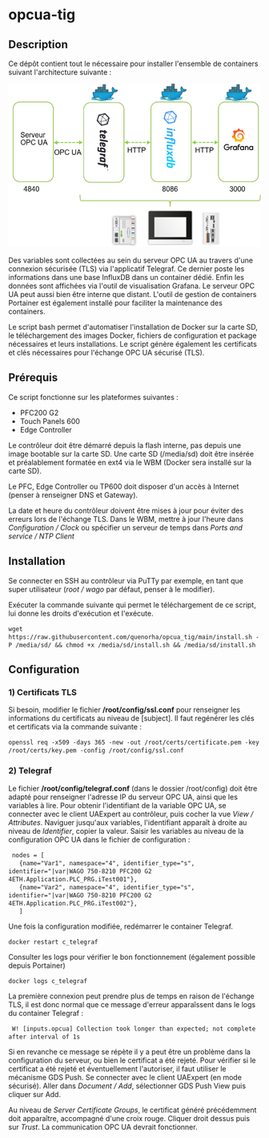 # opcua-tig


## Description
Ce dépôt contient tout le nécessaire pour installer l'ensemble de containers suivant l'architecture suivante : 
<div style="text-align: center">
<img src="images/stack.png"
     alt="stack"/>
</div>

Des variables sont collectées au sein du serveur OPC UA au travers d'une connexion sécurisée (TLS) via l'applicatif Telegraf. Ce dernier poste les informations dans une base InfluxDB dans un container dédié.
Enfin les données sont affichées via l'outil de visualisation Grafana. 
Le serveur OPC UA peut aussi bien être interne que distant. 
L'outil de gestion de containers Portainer est également installé pour faciliter la maintenance des containers. 

Le script bash permet d'automatiser l'installation de Docker sur la carte SD, le téléchargement des images Docker, fichiers de configuration et package nécessaires et leurs installations.
Le script génère également les certificats et clés nécessaires pour l'échange OPC UA sécurisé (TLS).

## Prérequis

Ce script fonctionne sur les plateformes suivantes : 
- PFC200 G2
- Touch Panels 600
- Edge Controller

Le contrôleur doit être démarré depuis la flash interne, pas depuis une image bootable sur la carte SD.
Une carte SD (/media/sd) doit être insérée et préalablement formatée en ext4 via le WBM (Docker sera installé sur la carte SD).

Le PFC, Edge Controller ou TP600 doit disposer d'un accès à Internet (penser à renseigner DNS et Gateway).

La date et heure du contrôleur doivent être mises à jour pour éviter des erreurs lors de l'échange TLS. 
Dans le WBM, mettre à jour l'heure dans <em>Configuration / Clock</em> ou spécifier un serveur de temps dans <em>Ports and service / NTP Client</em>

## Installation
Se connecter en SSH au contrôleur via PuTTy par exemple, en tant que super utilisateur (<em>root / wago</em> par défaut, penser à le modifier).

Exécuter la commande suivante qui permet le téléchargement de ce script, lui donne les droits d'exécution et l'exécute.

```
wget https://raw.githubusercontent.com/quenorha/opcua_tig/main/install.sh -P /media/sd/ && chmod +x /media/sd/install.sh && /media/sd/install.sh
```

## Configuration
 
###  1) Certificats TLS

Si besoin, modifier le fichier <b>/root/config/ssl.conf</b> pour renseigner les informations du certificats au niveau de [subject].
Il faut regénérer les clés et certificats via la commande suivante : 
```
openssl req -x509 -days 365 -new -out /root/certs/certificate.pem -key /root/certs/key.pem -config /root/config/ssl.conf
```

### 2) Telegraf
Le fichier <b>/root/config/telegraf.conf</b> (dans le dossier /root/config) doit être adapté pour renseigner l'adresse IP du serveur OPC UA, ainsi que les variables à lire. 
Pour obtenir l'identifiant de la variable OPC UA, se connecter avec le client UAExpert au contrôleur, puis cocher la vue <em>View / Attributes</em>.
Naviguer jusqu'aux variables, l'identifiant apparaît à droite au niveau de <em>Identifier</em>, copier la valeur.
Saisir les variables au niveau de la configuration OPC UA dans le fichier de configuration : 
 ```
  nodes = [
    {name="Var1", namespace="4", identifier_type="s", identifier="|var|WAGO 750-8210 PFC200 G2 4ETH.Application.PLC_PRG.iTest001"},
    {name="Var2", namespace="4", identifier_type="s", identifier="|var|WAGO 750-8210 PFC200 G2 4ETH.Application.PLC_PRG.iTest002"},
    ] 
  ```
Une fois la configuration modifiée, redémarrer le container Telegraf. 
 ```
 docker restart c_telegraf
 ```	 
Consulter les logs pour vérifier le bon fonctionnement (également possible depuis Portainer)
```
docker logs c_telegraf
```		 

La première connexion peut prendre plus de temps en raison de l'échange TLS, il est donc normal que ce message d'erreur apparaîssent dans le logs du container Telegraf : 
```
 W! [inputs.opcua] Collection took longer than expected; not complete after interval of 1s
```
Si en revanche ce message se répète il y a peut être un problème dans la configuration du serveur, ou bien le certificat a été rejeté. 
Pour vérifier si le certificat a été rejeté et éventuellement l'autoriser, il faut utiliser le mécanisme GDS Push. Se connecter avec le client UAExpert (en mode sécurisé). 
Aller dans <em>Document / Add</em>, sélectionner GDS Push View puis cliquer sur Add. 

Au niveau de <em>Server Certificate Groups</em>, le certificat généré précédemment doit apparaître, accompagné d'une croix rouge. Cliquer droit dessus puis sur <em>Trust</em>.
La communication OPC UA devrait fonctionner. 
